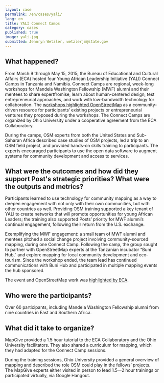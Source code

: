 ```yaml
---
layout: case
permalink: /en/cases/yali/
lang: en
title: YALI Connect Camps
category: cases
published: true
image: yali.jpg
submitted: Jennryn Wetzler, wetzlerjm@state.gov
---
```


## What happened?

From March 9 through May 15, 2015, the Bureau of Educational and Cultural Affairs (ECA) hosted four Young African Leadership Initiative (YALI) Connect Camps in Tanzania and Namibia. Connect Camps are regional, week-long workshops for Mandela Washington Fellowship (MWF) alumni and their mentees to share expertfromise, learn about human-centered design, test entrepreneurial approaches, and work with low-bandwidth technology for collaboration. The [workshops highlighted OpenStreetMap](http://mapgive.state.gov/events/connect-camp-maps/) as a community-driven resource for participants’ existing projects or entrepreneurial ventures they proposed during the workshops. The Connect Camps are organized by Ohio University under a cooperative agreement from the ECA Collaboratory.

During the camps, OSM experts from both the United States and Sub-Saharan Africa described case studies of OSM projects, led a trip to an OSM field project, and provided hands-on skills training to participants.  The experts encouraged participants to use the open data software to augment systems for community development and access to services. 

## What were the outcomes and how did they support Post's strategic priorities? What were the outputs and metrics?

Participants learned to use technology for community mapping as a way to deepen engagement with not only with their own communities, but with other countries as well. Providing OSM training supported a key tenant of YALI to create networks that will promote opportunities for young African Leaders; the training also supported Posts’ priority for MWF alumni’s continual engagement, following their return from the U.S. exchange. 

Exemplifying the MWF engagement: a small team of MWF alumni and mentees pitched a social change project involving community-sourced mapping, during one Connect Camp. Following the camp, the group sought to partner with OpenStreetMap experts at the Tanzanian incubator “Buni Hub,” and explore mapping for local community development and eco-tourism. Since the workshop ended, the team lead has continued communications with Buni Hub and participated in multiple mapping events the hub sponsored. 

The event and OpenStreetMap work was [highlighted by ECA](http://eca.state.gov/highlight/mandela-washington-fellows-and-mentees-connected-social-change).

## Who were the participants?

Over 60 participants, including Mandela Washington Fellowship alumni from nine countries in East and Southern Africa.

## What did it take to organize?

MapGive provided a 1.5 hour tutorial to the ECA Collaboratory and the Ohio University facilitators. They also shared a curriculum for mapping, which they had adapted for the Connect Camp sessions.

During the training sessions, Ohio University provided a general overview of mapping and described the role OSM could play in the fellows’ projects. The MapGive experts either visited in person to lead 1.5—2 hour trainings or participated virtually, via Google Hangout.
